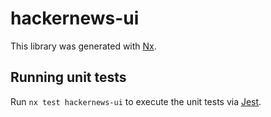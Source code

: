 # hackernews-ui

This library was generated with [Nx](https://nx.dev).

## Running unit tests

Run `nx test hackernews-ui` to execute the unit tests via [Jest](https://jestjs.io).
